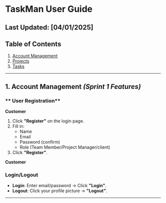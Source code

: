 # TaskMan User Guide

## **Last Updated:** [04/01/2025]

## Table of Contents

1. [Account Management](#account-management)
2. [Projects](#projects)
3. [Tasks](#tasks)

---

## **1. Account Management** _(Sprint 1 Features)_

### ** User Registration**

**Customer**

1. Click **"Register"** on the login page.
2. Fill in:
   - Name
   - Email
   - Password (confirm)
   - Role (Team Member/Project Manager/client)
3. Click **"Register"**.

**Customer**

### **Login/Logout**

- **Login**: Enter email/password → Click **"Login"**.
- **Logout**: Click your profile picture → **"Logout"**.

---

<!-- ## **2. Projects** _(Sprint 2 Features)_

### **Creating a Project**

1. Navigate to **Projects** → **New Project**.
2. Enter:
   - **Title** (e.g., "Website Redesign")
   - **Description** (optional)
   - **Budget** (if applicable)
3. Click **Save**.

### **Editing/Deleting Projects**

- **Edit**: Open project → Click **⋮ (Options)** → **Edit**.
- **Delete**: Open project → **⋮** → **Delete** _(Admins only)_.

---

## **3. Tasks** _(Sprint 2 Features)_

### **Creating a Task**

1. Open a project → Click **"+ Task"**.
2. Fill in:
   - **Title** (e.g., "Fix Header Bug")
   - **Priority** (Low/Medium/High)
   - **Due Date** (optional)

### **Assigning Tasks**

1. Open a task → Click **"Assign"**.
2. Select a team member → **Confirm**.

### **Updating Status**

Drag tasks between columns:

- **To Do** → **In Progress** → **Done**.

---

## **Visual Guides** _(Add screenshots later)_

![Project Dashboard](screenshots/dashboard.png)
![Task Assignment](screenshots/assign-task.png)

---

### **Key Improvements**

1. **Added structure** with a table of contents.
2. **Included Sprint 1 features** (login/registration) for completeness.
3. **Detailed steps** with placeholder screenshots.
4. **Task workflow** (drag-and-drop) for clarity.

### **Next Steps**

- Replace placeholders with **actual screenshots** (ask Frontend team).
- Add **FAQ section** after user testing. -->
